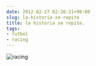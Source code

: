 ```yaml
---  
date: 2012-02-27 02:26:21+00:00  
slug: la-historia-se-repite  
title: la historia se repite.  
tags:  
- futbol  
- racing  
---  
```

  
![racing](http://i.imgur.com/oan0f.jpg)  
